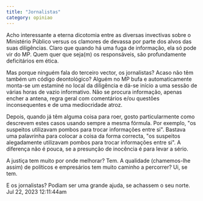 ```yaml
---
title: "Jornalistas"
category: opiniao
---
```


Acho interessante a eterna dicotomia entre as diversas invectivas sobre o Ministério Público versus os clamores de devassa por parte dos alvos das suas diligências.
Claro que quando há uma fuga de informação, ela só pode vir do MP. Quem quer que seja(m) os responsáveis, são profundamente deficitários em ética.

Mas porque ninguém fala do terceiro vector, os jornalistas?
Acaso não têm também um código deontológico? Alguém no MP bufa e automaticamente monta-se um estaminé no local da diligência e dá-se início a uma sessão de várias horas de vazio informativo.
Não se procura informação, apenas encher a antena, regra geral com comentários e/ou questões inconsequentes e de uma mediocridade atroz.

Depois, quando já têm alguma coisa para roer, gosto particularmente como descrevem estes casos usando sempre a mesma fórmula. Por exemplo, "os suspeitos utilizavam pombos para trocar informações entre si". Bastava uma palavrinha para colocar a coisa da forma correcta, "os suspeitos alegadamente utilizavam pombos para trocar informações entre si". A diferença não é pouca, se a presunção de inocência é para levar a sério.

A justiça tem muito por onde melhorar? Tem.
A qualidade (chamemos-lhe assim) de políticos e empresários tem muito caminho a percorrer? Ui, se tem.

E os jornalistas? Podiam ser uma grande ajuda, se achassem o seu norte.
Jul 22, 2023 12:11:44am

